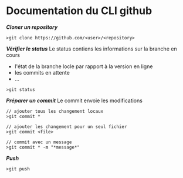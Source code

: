 # Documentation du CLI github

***Cloner un repository***
```
>git clone https://github.com/<user>/<repository>
```

***Vérifier le status***
Le status contiens les informations sur la branche en cours
  - l'état de la branche locle par rapport à la version en ligne
  - les commits en attente
  - ...

```
>git status
```

***Préparer un commit***
Le commit envoie les modifications
```
// ajouter tous les changement locaux
>git commit *

// ajouter les changement pour un seul fichier
>git commit <file>

// commit avec un message
>git commit * -m "*message*"
```

***Push***
```
>git push
```
